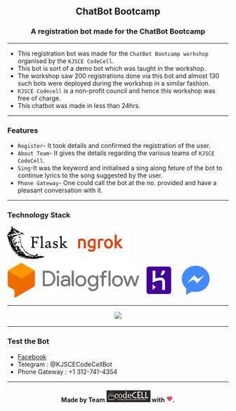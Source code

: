 <h2 align="center">ChatBot Bootcamp</h2>


<h3 align="center">A registration bot made for the ChatBot Bootcamp</h3>



------------------------------------------

- This registration bot was made for the `ChatBot Bootcamp workshop` organised by the `KJSCE CodeCell`.
- This bot is sort of a demo bot which was taught in the workshop.
- The workshop saw 200 registrations done via this bot and almost 130 such bots were deployed during the workshop in a similar fashion.
- `KJSCE Codecell` is a non-profit council and hence this workshop was free of charge.
- This chatbot was made in less than 24hrs.

------------------------------------------
### Features

- `Register`- It took details and confirmed the registration of the user.
- `About Team`- It gives the details regarding the various teams of `KJSCE CodeCell`.
- `Sing`-It was the keyword and initialised a sing along feture of the bot to continue lyrics to the song suggested by the user.
- `Phone Gateway`- One could call the bot at the no. provided and have a pleasant conversation with it.

------------------------------------------
### Technology Stack
<a href="http://flask.pocoo.org/"><img src="./assests/Flask.png" height=80px ></a> <a 
href="https://ngrok.com/download"><img src="./assests/ngrok.PNG" height=80px ></a> <a href="https://console.dialogflow.com/api-client/#/login"><img src="./assests/Dialogue Flow.PNG" height=80px ></a> <a href="https://signup.heroku.com/login"><img src="./assests/Heroku.PNG" height=80px ></a> <a href="https://developers.facebook.com/"><img src="./assests/Messenger.PNG" height=80px ></a> 

------------------------------------------
<p align="center">
  <img src ="./assests/chatbot.gif"  height =350px>
</p>

------------------------------------------
### Test the Bot
- <a href="https://www.facebook.com/kjscecodecell/">Facebook</a>
- Telegram : @KJSCECodeCellBot
- Phone Gateway : +1 312-741-4354

------------------------------------------

<h4 align="center">Made by Team <a href="http://www.kjscecodecell.com/"><img src="./assests/Codecell.PNG" width=100px ></a> with <img src="./assests/Love.png" heigth=10px width=15px>.</h4>


